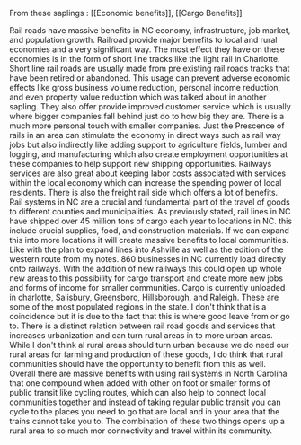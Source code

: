 From these saplings : [[Economic benefits]],  [[Cargo Benefits]]

Rail roads have massive benefits in NC economy, infrastructure, job market, and population growth. Railroad provide major benefits to local and rural economies and a very significant way. The most effect they have on these economies is in the form of short line tracks like the light rail in Charlotte. Short line rail roads are usually made from pre existing rail roads tracks that have been retired or abandoned. This usage can prevent adverse economic effects like gross business volume reduction, personal income reduction, and even property value reduction which was talked about in another sapling. They also offer provide improved customer service which is usually where bigger companies fall behind just do to how big they are. There is a much more personal touch with smaller companies. Just the Prescence of rails in an area can stimulate the economy in direct ways such as rail way jobs but also indirectly like adding support to agriculture fields, lumber and logging, and manufacturing which also create employment opportunities at these companies to help support new shipping opportunities. Railways services are also great about  keeping labor costs associated with services within the local economy which can increase the spending power of local residents. There is also the freight rail side which offers a lot of benefits. Rail systems in NC are a crucial and fundamental part of the travel of goods to different counties and municipalities. As previously stated, rail lines in NC have shipped over 45 million tons of cargo each year to locations in NC. this include crucial supplies, food, and construction materials. If we can expand this into more locations it will create massive benefits to local communities. Like with the plan to expand lines into Ashville as well as the edition of the western route from my notes. 860 businesses in NC currently load directly onto railways. With the addition of new railways this could open up whole new areas to this possibility for cargo transport and create more new jobs and forms of income for smaller communities. Cargo is currently unloaded in charlotte, Salisbury, Greensboro, Hillsborough, and Raleigh. These are some of the most populated regions in the state. I don't think that is a coincidence but it is due to the fact that this is where good leave from or go to. There is a distinct relation between rail road goods and services that increases urbanization and can turn rural areas in to more urban areas. While I don't think al rural areas should turn urban because we do need our rural areas for farming and production of these goods, I do think that rural communities should have the opportunity to benefit from this as well. Overall there are massive benefits with using rail systems in North Carolina that one compound when added with other on foot or smaller forms of public transit like cycling routes, which can also help to connect local communities together and instead of taking regular public transit you can cycle to the places you need to go that are local and in your area that the trains cannot take you to. The combination of these two things opens up a rural area to so much mor connectivity and travel within its community.